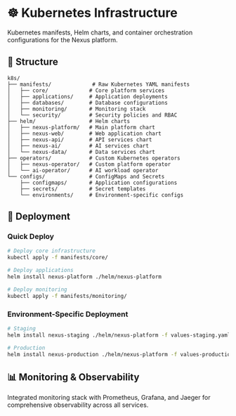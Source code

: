 # ☸️ Kubernetes Infrastructure

Kubernetes manifests, Helm charts, and container orchestration configurations for the Nexus platform.

## 📁 Structure

```
k8s/
├── manifests/             # Raw Kubernetes YAML manifests
│   ├── core/             # Core platform services
│   ├── applications/     # Application deployments
│   ├── databases/        # Database configurations
│   ├── monitoring/       # Monitoring stack
│   └── security/         # Security policies and RBAC
├── helm/                 # Helm charts
│   ├── nexus-platform/   # Main platform chart
│   ├── nexus-web/        # Web application chart
│   ├── nexus-api/        # API services chart
│   ├── nexus-ai/         # AI services chart
│   └── nexus-data/       # Data services chart
├── operators/            # Custom Kubernetes operators
│   ├── nexus-operator/   # Custom platform operator
│   └── ai-operator/      # AI workload operator
└── configs/              # ConfigMaps and Secrets
    ├── configmaps/       # Application configurations
    ├── secrets/          # Secret templates
    └── environments/     # Environment-specific configs
```

## 🚀 Deployment

### Quick Deploy
```bash
# Deploy core infrastructure
kubectl apply -f manifests/core/

# Deploy applications
helm install nexus-platform ./helm/nexus-platform

# Deploy monitoring
kubectl apply -f manifests/monitoring/
```

### Environment-Specific Deployment
```bash
# Staging
helm install nexus-staging ./helm/nexus-platform -f values-staging.yaml

# Production
helm install nexus-production ./helm/nexus-platform -f values-production.yaml
```

## 📊 Monitoring & Observability

Integrated monitoring stack with Prometheus, Grafana, and Jaeger for comprehensive observability across all services.
